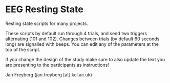 # EEG Resting State
Resting state scripts for many projects.

These scripts by default run through 4 trials, and send two triggers alternating (101 and 102). Changes between trials (by default 60 seconds long) are signalled with beeps. You can edit any of the parameters at the top of the script.

If you change the design of the study make sure to also update the text you are presenting to the participants as instructions!

Jan Freyberg (jan.freyberg [at] kcl.ac.uk)
